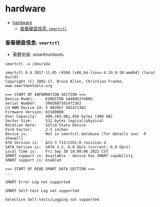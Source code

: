 # hardware

<!-- @import "[TOC]" {cmd="toc" depthFrom=1 depthTo=6 orderedList=false} -->
<!-- code_chunk_output -->

- [hardware](#hardware)
    - [查看硬盘信息: `smartctl`](#查看硬盘信息-smartctl)

<!-- /code_chunk_output -->

### 查看硬盘信息: `smartctl`
* 需要安装: smartmontools
```shell
smartctl -a /dev/sda
```
```
smartctl 6.6 2017-11-05 r4594 [x86_64-linux-4.19.0-18-amd64] (local build)
Copyright (C) 2002-17, Bruce Allen, Christian Franke, www.smartmontools.org

=== START OF INFORMATION SECTION ===
Device Model:     KINGSTON SA400S37480G
Serial Number:    50026B7381471362
LU WWN Device Id: 5 0026b7 381471362
Firmware Version: 03180000
User Capacity:    480,103,981,056 bytes [480 GB]
Sector Size:      512 bytes logical/physical
Rotation Rate:    Solid State Device
Form Factor:      2.5 inches
Device is:        Not in smartctl database [for details use: -P showall]
ATA Version is:   ACS-3 T13/2161-D revision 4
SATA Version is:  SATA 3.2, 6.0 Gb/s (current: 6.0 Gb/s)
Local Time is:    Fri Sep 30 10:08:06 2022 CST
SMART support is: Available - device has SMART capability.
SMART support is: Enabled

=== START OF READ SMART DATA SECTION ===
...

SMART Error Log not supported

SMART Self-test Log not supported

Selective Self-tests/Logging not supported

```
